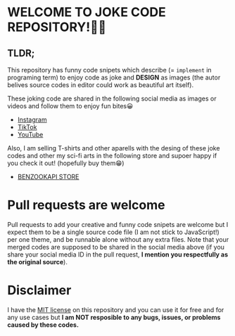 # WELCOME TO JOKE CODE REPOSITORY!🧑‍💻

## TLDR;
This repository has funny code snipets which describe (= `implement` in programing term) to enjoy code as joke and **DESIGN** as 
images (the autor belives source codes in editor could work as beautiful art itself).

These joking code are shared in the following social media as images or videos and follow them to enjoy fun bites😀

- [Instagram]()
- [TikTok]()
- [YouTube]()

Also, I am selling T-shirts and other aparells with the desing of these joke codes and other my sci-fi arts in the following store and supoer happy if you check it out! (hopefully buy them😁)

- [BENZOOKAPI STORE]()

# Pull requests are welcome
Pull requests to add your creative and funny code snipets are welcome but I expect them to be a single source code file (I am not stick to JavaScript!) per one theme, and be runnable alone without any extra files. Note that your merged codes are supposed to be shared in the social media above (if you share your social media ID in the pull request, **I mention you respectfully as the original source**). 

# Disclaimer
I have the [MIT license](./LICENSE.md) on this repository and you can use it for free and for any use cases but **I am NOT resposible to any bugs, issues, or problems caused by these codes.**
